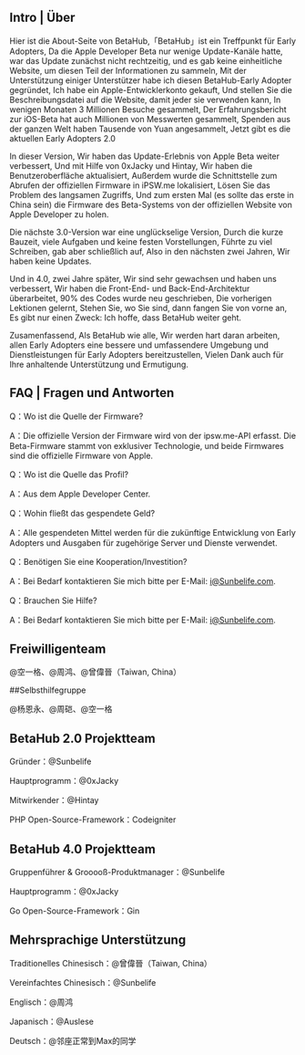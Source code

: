 ## Intro | Über

Hier ist die About-Seite von BetaHub,「BetaHub」ist ein Treffpunkt für Early Adopters, Da die Apple Developer Beta nur wenige Update-Kanäle hatte, war das Update zunächst nicht rechtzeitig, und es gab keine einheitliche Website, um diesen Teil der Informationen zu sammeln, Mit der Unterstützung einiger Unterstützer habe ich diesen BetaHub-Early Adopter gegründet, Ich habe ein Apple-Entwicklerkonto gekauft, Und stellen Sie die Beschreibungsdatei auf die Website, damit jeder sie verwenden kann, In wenigen Monaten 3 Millionen Besuche gesammelt, Der Erfahrungsbericht zur iOS-Beta hat auch Millionen von Messwerten gesammelt, Spenden aus der ganzen Welt haben Tausende von Yuan angesammelt, Jetzt gibt es die aktuellen Early Adopters 2.0

In dieser Version, Wir haben das Update-Erlebnis von Apple Beta weiter verbessert, Und mit Hilfe von 0xJacky und Hintay, Wir haben die Benutzeroberfläche aktualisiert, Außerdem wurde die Schnittstelle zum Abrufen der offiziellen Firmware in iPSW.me lokalisiert, Lösen Sie das Problem des langsamen Zugriffs, Und zum ersten Mal (es sollte das erste in China sein) die Firmware des Beta-Systems von der offiziellen Website von Apple Developer zu holen.

Die nächste 3.0-Version war eine unglückselige Version, Durch die kurze Bauzeit, viele Aufgaben und keine festen Vorstellungen, Führte zu viel Schreiben, gab aber schließlich auf, Also in den nächsten zwei Jahren, Wir haben keine Updates.

Und in 4.0, zwei Jahre später, Wir sind sehr gewachsen und haben uns verbessert, Wir haben die Front-End- und Back-End-Architektur überarbeitet, 90% des Codes wurde neu geschrieben, Die vorherigen Lektionen gelernt, Stehen Sie, wo Sie sind, dann fangen Sie von vorne an, Es gibt nur einen Zweck: Ich hoffe, dass BetaHub weiter geht.

Zusamenfassend, Als BetaHub wie alle, Wir werden hart daran arbeiten, allen Early Adopters eine bessere und umfassendere Umgebung und Dienstleistungen für Early Adopters bereitzustellen, Vielen Dank auch für Ihre anhaltende Unterstützung und Ermutigung.

## FAQ | Fragen und Antworten

Q：Wo ist die Quelle der Firmware?

A：Die offizielle Version der Firmware wird von der ipsw.me-API erfasst. Die Beta-Firmware stammt von exklusiver Technologie, und beide Firmwares sind die offizielle Firmware von Apple.

Q：Wo ist die Quelle das Profil?

A：Aus dem Apple Developer Center.

Q：Wohin fließt das gespendete Geld?

A：Alle gespendeten Mittel werden für die zukünftige Entwicklung von Early Adopters und Ausgaben für zugehörige Server und Dienste verwendet.

Q：Benötigen Sie eine Kooperation/Investition?

A：Bei Bedarf kontaktieren Sie mich bitte per E-Mail: i@Sunbelife.com.

Q：Brauchen Sie Hilfe?

A：Bei Bedarf kontaktieren Sie mich bitte per E-Mail: i@Sunbelife.com.

## Freiwilligenteam

@空一格、@周鸿、@曾偉晉（Taiwan, China）

##Selbsthilfegruppe

@杨恩永、@周硙、@空一格

## BetaHub 2.0 Projektteam

Gründer：@Sunbelife

Hauptprogramm：@0xJacky

Mitwirkender：@Hintay

PHP Open-Source-Framework：Codeigniter

## BetaHub 4.0 Projektteam

Gruppenführer & Grooooß-Produktmanager：@Sunbelife

Hauptprogramm：@0xJacky

Go Open-Source-Framework：Gin

## Mehrsprachige Unterstützung

Traditionelles Chinesisch：@曾偉晉（Taiwan, China）

Vereinfachtes Chinesisch：@Sunbelife

Englisch：@周鸿

Japanisch：@Auslese

Deutsch：@邻座正常到Max的同学
